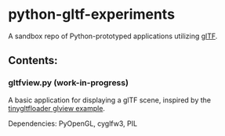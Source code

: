 # python-gltf-experiments

A sandbox repo of Python-prototyped applications utilizing [glTF](https://github.com/KhronosGroup/glTF).

## Contents:

### gltfview.py (work-in-progress)

A basic application for displaying a glTF scene, inspired by the [tinygltfloader glview example](https://github.com/syoyo/tinygltfloader/tree/master/examples/glview).

Dependencies: PyOpenGL, cyglfw3, PIL
